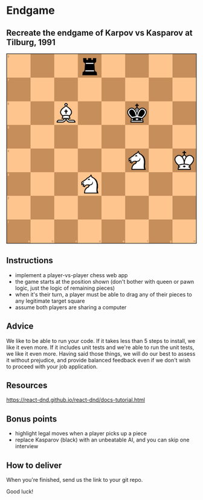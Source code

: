 # Endgame

## Recreate the endgame of Karpov vs Kasparov at Tilburg, 1991

![black\_has\_the\_next\_move.png](https://github.com/HIVERY/endgame/blob/master/black_has_the_next_move.png)

## Instructions

- implement a player-vs-player chess web app
- the game starts at the position shown (don't bother with queen or pawn logic, just the logic of remaining pieces)
- when it's their turn, a player must be able to drag any of their pieces to any legitimate target square
- assume both players are sharing a computer

## Advice

We like to be able to run your code. If it takes less than 5 steps to install, we like it even more. If it includes unit tests and we're able to run the unit tests, we like it even more. Having said those things, we will do our best to assess it without prejudice, and provide balanced feedback even if we don't wish to proceed with your job application.

## Resources

https://react-dnd.github.io/react-dnd/docs-tutorial.html

## Bonus points

- highlight legal moves when a player picks up a piece
- replace Kasparov (black) with an unbeatable AI, and you can skip one interview

## How to deliver

When you're finished, send us the link to your git repo.

Good luck!
